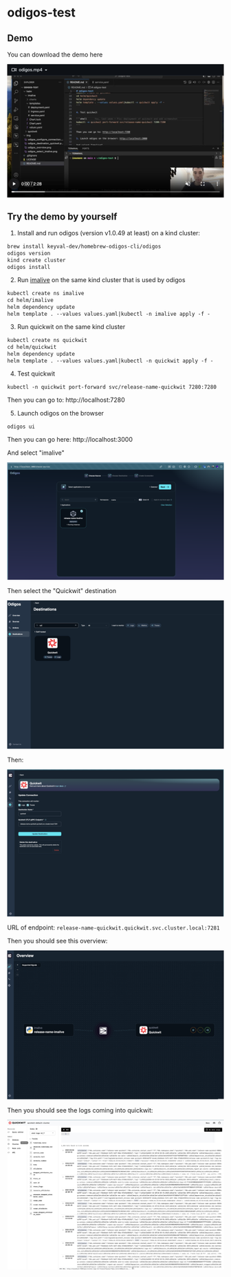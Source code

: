 # odigos-test

## Demo

You can download the demo here

[![demo_preview](./medias/demo_preview.png)](./medias/demo.mp4)

## Try the demo by yourself

1. Install and run odigos (version v1.0.49 at least) on a kind cluster:

```shell
brew install keyval-dev/homebrew-odigos-cli/odigos
odigos version
kind create cluster
odigos install
```

2. Run [imalive](https://github.com/comworkio/imalive) on the same kind cluster that is used by odigos

```shell
kubectl create ns imalive
cd helm/imalive
helm dependency update
helm template . --values values.yaml|kubectl -n imalive apply -f -
```

3. Run quickwit on the same kind cluster

```shell
kubectl create ns quickwit
cd helm/quickwit
helm dependency update
helm template . --values values.yaml|kubectl -n quickwit apply -f -
```

4. Test quickwit

```shell
kubectl -n quickwit port-forward svc/release-name-quickwit 7280:7280
```

Then you can go to: http://localhost:7280

5. Launch odigos on the browser

```shell
odigos ui
```

Then you can go here: http://localhost:3000

And select "imalive"

![odigos_select_imalive](./medias/odigos_select_imalive.png)

Then select the "Quickwit" destination

![odigos_destination_quickwit](./medias/odigos_destination_quickwit.png)

Then:

![odigos_configure_connection](./medias/odigos_configure_connection.png)

URL of endpoint: `release-name-quickwit.quickwit.svc.cluster.local:7281`

Then you should see this overview:

![odigos_overview](./medias/odigos_overview.png)

Then you should see the logs coming into quickwit:

![quickwit_logs](./medias/quickwit_logs.png)
